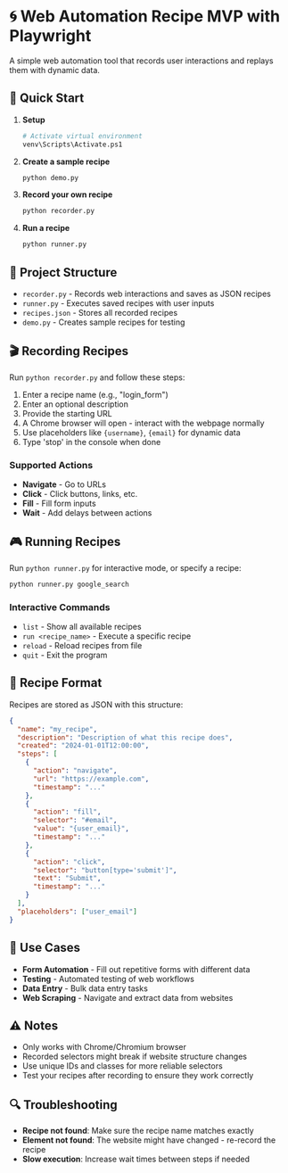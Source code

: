 # 🌀 Web Automation Recipe MVP with Playwright

A simple web automation tool that records user interactions and replays them with dynamic data.

## 🚀 Quick Start

1. **Setup** 
   ```bash
   # Activate virtual environment
   venv\Scripts\Activate.ps1
   ```

2. **Create a sample recipe**
   ```bash
   python demo.py
   ```

3. **Record your own recipe**
   ```bash
   python recorder.py
   ```

4. **Run a recipe**
   ```bash
   python runner.py
   ```

## 📁 Project Structure

- `recorder.py` - Records web interactions and saves as JSON recipes
- `runner.py` - Executes saved recipes with user inputs
- `recipes.json` - Stores all recorded recipes
- `demo.py` - Creates sample recipes for testing

## 🎬 Recording Recipes

Run `python recorder.py` and follow these steps:

1. Enter a recipe name (e.g., "login_form")
2. Enter an optional description
3. Provide the starting URL
4. A Chrome browser will open - interact with the webpage normally
5. Use placeholders like `{username}`, `{email}` for dynamic data
6. Type 'stop' in the console when done

### Supported Actions
- **Navigate** - Go to URLs
- **Click** - Click buttons, links, etc.
- **Fill** - Fill form inputs
- **Wait** - Add delays between actions

## 🎮 Running Recipes

Run `python runner.py` for interactive mode, or specify a recipe:

```bash
python runner.py google_search
```

### Interactive Commands
- `list` - Show all available recipes
- `run <recipe_name>` - Execute a specific recipe
- `reload` - Reload recipes from file
- `quit` - Exit the program

## 🔧 Recipe Format

Recipes are stored as JSON with this structure:

```json
{
  "name": "my_recipe",
  "description": "Description of what this recipe does",
  "created": "2024-01-01T12:00:00",
  "steps": [
    {
      "action": "navigate",
      "url": "https://example.com",
      "timestamp": "..."
    },
    {
      "action": "fill",
      "selector": "#email",
      "value": "{user_email}",
      "timestamp": "..."
    },
    {
      "action": "click",
      "selector": "button[type='submit']",
      "text": "Submit",
      "timestamp": "..."
    }
  ],
  "placeholders": ["user_email"]
}
```

## 🎯 Use Cases

- **Form Automation** - Fill out repetitive forms with different data
- **Testing** - Automated testing of web workflows
- **Data Entry** - Bulk data entry tasks
- **Web Scraping** - Navigate and extract data from websites

## ⚠️ Notes

- Only works with Chrome/Chromium browser
- Recorded selectors might break if website structure changes
- Use unique IDs and classes for more reliable selectors
- Test your recipes after recording to ensure they work correctly

## 🔍 Troubleshooting

- **Recipe not found**: Make sure the recipe name matches exactly
- **Element not found**: The website might have changed - re-record the recipe
- **Slow execution**: Increase wait times between steps if needed

